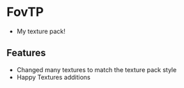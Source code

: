 # FovTP
- My texture pack!
## Features
- Changed many textures to match the texture pack style
- Happy Textures additions
